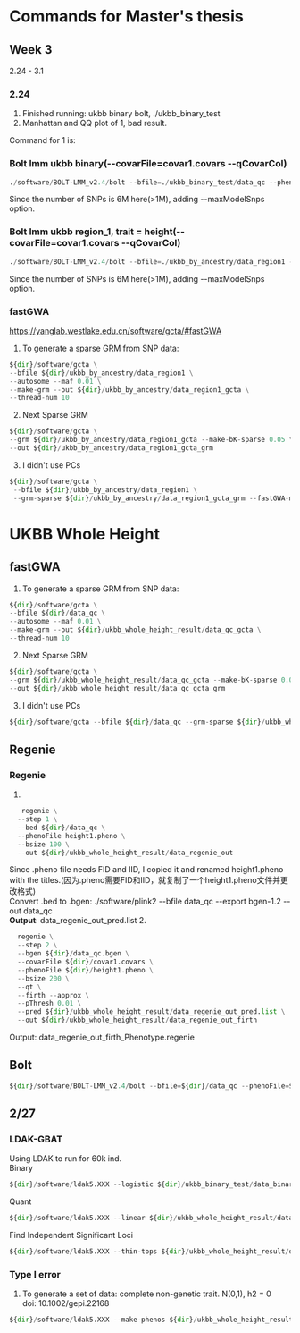 # Commands for Master's thesis
## Week 3
2.24 - 3.1

### 2.24
1. Finished running: ukbb binary bolt, ./ukbb_binary_test
2. Manhattan and QQ plot of 1, bad result.

Command for 1 is:   
### Bolt lmm ukbb binary(--covarFile=covar1.covars --qCovarCol)
```python
./software/BOLT-LMM_v2.4/bolt --bfile=./ukbb_binary_test/data_qc --phenoFile=./ukbb_binary_test/data_binary_1.pheno --phenoCol=Phenotype --lmmForceNonInf --LDscoresUseChip --statsFile=./ukbb_binary_test/data_qc_bolt_binary --maxModelSnps 9000000
```
Since the number of SNPs is 6M here(>1M), adding --maxModelSnps option.


### Bolt lmm ukbb region_1, trait = height(--covarFile=covar1.covars --qCovarCol)
```python
./software/BOLT-LMM_v2.4/bolt --bfile=./ukbb_by_ancestry/data_region1 --phenoFile=./ukbb_by_ancestry/height1.pheno --phenoCol=Phenotype --lmmForceNonInf --LDscoresUseChip --statsFile=./ukbb_by_ancestry/data_region1_bolt_height
```
Since the number of SNPs is 6M here(>1M), adding --maxModelSnps option.


### fastGWA
https://yanglab.westlake.edu.cn/software/gcta/#fastGWA   
1. To generate a sparse GRM from SNP data:
  ```python
${dir}/software/gcta \
--bfile ${dir}/ukbb_by_ancestry/data_region1 \
--autosome --maf 0.01 \
--make-grm --out ${dir}/ukbb_by_ancestry/data_region1_gcta \
--thread-num 10
```   
2. Next Sparse GRM    
```python  
${dir}/software/gcta \
--grm ${dir}/ukbb_by_ancestry/data_region1_gcta --make-bK-sparse 0.05 \
--out ${dir}/ukbb_by_ancestry/data_region1_gcta_grm   
```   
3. I didn't use PCs
```python
${dir}/software/gcta \
 --bfile ${dir}/ukbb_by_ancestry/data_region1 \
 --grm-sparse ${dir}/ukbb_by_ancestry/data_region1_gcta_grm --fastGWA-mlm --pheno ${dir}/ukbb_by_ancestry/height.pheno --thread-num 10 --out ${dir}/ukbb_by_ancestry/data_region1_fastgwa_height    
```

# UKBB Whole Height
## fastGWA
1. To generate a sparse GRM from SNP data:
  ```python
${dir}/software/gcta \
--bfile ${dir}/data_qc \
--autosome --maf 0.01 \
--make-grm --out ${dir}/ukbb_whole_height_result/data_qc_gcta \
--thread-num 10
```   
2. Next Sparse GRM    
```python  
${dir}/software/gcta \
--grm ${dir}/ukbb_whole_height_result/data_qc_gcta --make-bK-sparse 0.05 \
--out ${dir}/ukbb_whole_height_result/data_qc_gcta_grm   
```   
3. I didn't use PCs
```python
${dir}/software/gcta --bfile ${dir}/data_qc --grm-sparse ${dir}/ukbb_whole_height_result/data_qc_gcta_grm --fastGWA-mlm --pheno ${dir}/height.pheno --thread-num 10 --out ${dir}/ukbb_whole_height_result/data_fastgwa_height_finalresult 
 ```

## Regenie
### Regenie
1. 
```python
   regenie \
  --step 1 \
  --bed ${dir}/data_qc \
  --phenoFile height1.pheno \
  --bsize 100 \
  --out ${dir}/ukbb_whole_height_result/data_regenie_out   
```
  Since .pheno file needs FID and IID, I copied it and renamed height1.pheno with the titles.(因为.pheno需要FID和IID，就复制了一个height1.pheno文件并更改格式)   
Convert .bed to .bgen: ./software/plink2 --bfile data_qc --export bgen-1.2 --out data_qc   
**Output**: data_regenie_out_pred.list
2. 
```python
  regenie \
  --step 2 \
  --bgen ${dir}/data_qc.bgen \
  --covarFile ${dir}/covar1.covars \
  --phenoFile ${dir}/height1.pheno \
  --bsize 200 \
  --qt \
  --firth --approx \
  --pThresh 0.01 \
  --pred ${dir}/ukbb_whole_height_result/data_regenie_out_pred.list \
  --out ${dir}/ukbb_whole_height_result/data_regenie_out_firth
```
Output: data_regenie_out_firth_Phenotype.regenie
## Bolt
```python
${dir}/software/BOLT-LMM_v2.4/bolt --bfile=${dir}/data_qc --phenoFile=${dir}/height1.pheno --phenoCol=Phenotype --lmmForceNonInf --LDscoresUseChip --statsFile=${dir}/ukbb_whole_height_result/data_bolt_height
```

## 2/27
### LDAK-GBAT
  Using LDAK to run for 60k ind.     
  Binary   
```python
${dir}/software/ldak5.XXX --logistic ${dir}/ukbb_binary_test/data_binary_ldak --pheno ${dir}/ukbb_binary_test/data_binary.pheno --covar ${dir}/covar.covars --bfile ${dir}/ukbb_binary_test/data_qc
```
Quant   
```python
${dir}/software/ldak5.XXX --linear ${dir}/ukbb_whole_height_result/data_ldak_height --pheno ${dir}/height.pheno --covar ${dir}/covar.covars --bfile ${dir}/data_qc
```
Find Independent Significant Loci
```python
${dir}/software/ldak5.XXX --thin-tops ${dir}/ukbb_whole_height_result/data_ldak_height_top --bfile ${dir}/data_qc --pvalues ${dir}/ukbb_whole_height_result/data_ldak_height.pvalues --cutoff 5e-8 --window-cm 1 --window-prune 0.05
```

### Type I error
1. To generate a set of data: complete non-genetic trait. 
   N(0,1), h2 = 0   
   doi:  10.1002/gepi.22168
```python
${dir}/software/ldak5.XXX --make-phenos ${dir}/ukbb_whole_height_result/non_genetic_trait_quant --bfile ${dir}/data_qc --ignore-weights YES --power 0 --her 0 --num-phenos 1 --num-causals 1
```
